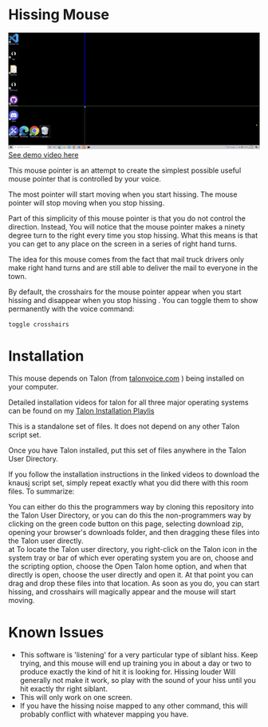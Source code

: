 # Hissing Mouse

[![](9C269C60-20BE-4E9F-8722-0EDFFE4C8345.png)](https://youtu.be/wwOJTt-4Gus)
[See demo video here](https://youtu.be/wwOJTt-4Gus)

This mouse pointer
is an attempt
to create the simplest possible
useful mouse pointer
that is controlled by your voice.

The most pointer will start moving 
when you start hissing.
The mouse pointer will stop moving
when you stop hissing.



Part of this simplicity of this mouse pointer
is that you do not control the direction.
Instead,
You will notice that the mouse pointer
makes a ninety degree turn to the right
every time you stop hissing.
What this means is that you can get to any place on the screen
in a series of right hand turns.


The idea for this mouse comes from
the fact that mail truck drivers
only make right hand turns
and are still able to deliver the mail to everyone in the town.

By default,
the crosshairs for the mouse pointer
appear when you start hissing
and disappear when you stop hissing
.
You can toggle them to show permanently
with the voice command:



```
toggle crosshairs
```

# Installation

This mouse depends on Talon (from [talonvoice.com](http://talonvoice.com) ) being installed on your computer.

Detailed installation videos for talon for all three major operating systems can be found on my [Talon Installation Playlis](https://youtube.com/playlist?list=PLOChdnCXLga7EapGx9lTIld7eBm1dEgeb)

This is a standalone set of files.  It does not depend on any other Talon script set.

Once you have Talon installed, put this set of files anywhere in the Talon User Directory.  

If you follow the installation instructions in the linked videos to download the knausj script set, simply repeat exactly what you did there with this room files. To summarize:

You can either do this the programmers way by cloning this repository into the Talon User Directory, or you can do this the non-programmers way by clicking on the green code button on this page, selecting download zip, opening your browser's downloads folder, and then dragging these files into the Talon user directly.  
at
To locate the Talon user directory, you right-click on the Talon icon in the system tray or bar of which ever operating system you are on, choose and the scripting option, choose the Open  Talon home option, and when that directly is open, choose the user directly and open it.  At that point you can drag and drop these files into that location.  As soon as you do, you can start hissing, and crosshairs will magically appear and the mouse will start moving.

# Known Issues

- This software is 'listening' for a very particular type of siblant hiss.  Keep trying, and this mouse will end up training you in about a day or two to produce exactly the kind of hit it is looking for. Hissing louder Will generally not make it work, so play with the sound of your hiss until you hit exactly thr right siblant. 
- This will only work on one screen.
- If you have the hissing noise mapped to any other command, this will probably conflict with whatever mapping you have.
